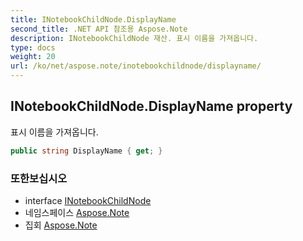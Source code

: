 ```yaml
---
title: INotebookChildNode.DisplayName
second_title: .NET API 참조용 Aspose.Note
description: INotebookChildNode 재산. 표시 이름을 가져옵니다.
type: docs
weight: 20
url: /ko/net/aspose.note/inotebookchildnode/displayname/
---
```

## INotebookChildNode.DisplayName property

표시 이름을 가져옵니다.

```csharp
public string DisplayName { get; }
```

### 또한보십시오

* interface [INotebookChildNode](../)
* 네임스페이스 [Aspose.Note](../../inotebookchildnode/)
* 집회 [Aspose.Note](../../../)


